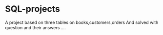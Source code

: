 # SQL-projects
A project based on three tables on books,customers,orders And  solved with question and  their answers ....
